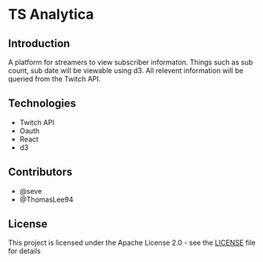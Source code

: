 # TS Analytica
## Introduction
A platform for streamers to view subscriber informaton. Things such as sub count, sub date will be viewable using d3. All relevent information will be queried from the Twitch API. 

## Technologies
- Twitch API 
- Oauth
- React
- d3

## Contributors
- @seve
- @ThomasLee94

## License
This project is licensed under the Apache License 2.0 - see the <a href="https://github.com/ThomasLee94/southpark-api/blob/master/LICENSE">LICENSE</a> file for details



